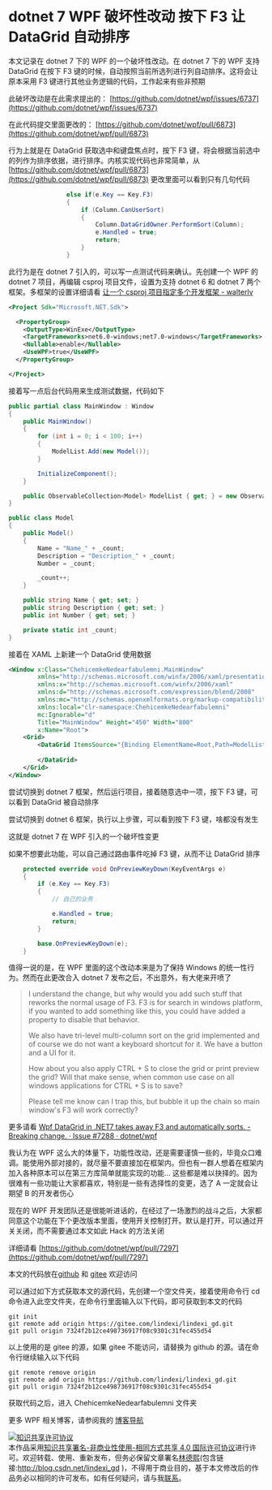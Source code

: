 
# dotnet 7 WPF 破坏性改动 按下 F3 让 DataGrid 自动排序

本文记录在 dotnet 7 下的 WPF 的一个破坏性改动。在 dotnet 7 下的 WPF 支持 DataGrid 在按下 F3 键的时候，自动按照当前所选列进行列自动排序。这将会让原本采用 F3 键进行其他业务逻辑的代码，工作起来有些非预期

<!--more-->


<!-- 博客 -->
<!-- 发布 -->

此破坏改动是在此需求提出的： [https://github.com/dotnet/wpf/issues/6737](https://github.com/dotnet/wpf/issues/6737)

在此代码提交里面更改的： [https://github.com/dotnet/wpf/pull/6873](https://github.com/dotnet/wpf/pull/6873)

行为上就是在 DataGrid 获取选中和键盘焦点时，按下 F3 键，将会根据当前选中的列作为排序依据，进行排序。内核实现代码也非常简单，从 [https://github.com/dotnet/wpf/pull/6873](https://github.com/dotnet/wpf/pull/6873) 更改里面可以看到只有几句代码

```csharp
                else if(e.Key == Key.F3)
                {
                    if (Column.CanUserSort)
                    {
                        Column.DataGridOwner.PerformSort(Column);
                        e.Handled = true;
                        return;
                    }
                }
```

此行为是在 dotnet 7 引入的，可以写一点测试代码来确认。先创建一个 WPF 的 dotnet 7 项目，再编辑 csproj 项目文件，设置为支持 dotnet 6 和 dotnet 7 两个框架。多框架的设置详细请看 [让一个 csproj 项目指定多个开发框架 - walterlv](https://blog.walterlv.com/post/configure-projects-to-target-multiple-platforms.html )

```xml
<Project Sdk="Microsoft.NET.Sdk">

  <PropertyGroup>
    <OutputType>WinExe</OutputType>
    <TargetFrameworks>net6.0-windows;net7.0-windows</TargetFrameworks>
    <Nullable>enable</Nullable>
    <UseWPF>true</UseWPF>
  </PropertyGroup>

</Project>
```

接着写一点后台代码用来生成测试数据，代码如下

```csharp
public partial class MainWindow : Window
{
    public MainWindow()
    {
        for (int i = 0; i < 100; i++)
        {
            ModelList.Add(new Model());
        }

        InitializeComponent();
    }

    public ObservableCollection<Model> ModelList { get; } = new ObservableCollection<Model>();
}

public class Model
{
    public Model()
    {
        Name = "Name_" + _count;
        Description = "Description_" + _count;
        Number = _count;

        _count++;
    }

    public string Name { get; set; }
    public string Description { get; set; }
    public int Number { get; set; }

    private static int _count;
}
```

接着在 XAML 上新建一个 DataGrid 使用数据

```xml
<Window x:Class="ChehicemkeNedearfabulemni.MainWindow"
        xmlns="http://schemas.microsoft.com/winfx/2006/xaml/presentation"
        xmlns:x="http://schemas.microsoft.com/winfx/2006/xaml"
        xmlns:d="http://schemas.microsoft.com/expression/blend/2008"
        xmlns:mc="http://schemas.openxmlformats.org/markup-compatibility/2006"
        xmlns:local="clr-namespace:ChehicemkeNedearfabulemni"
        mc:Ignorable="d"
        Title="MainWindow" Height="450" Width="800"
        x:Name="Root">
    <Grid>
        <DataGrid ItemsSource="{Binding ElementName=Root,Path=ModelList}">
         
        </DataGrid>
    </Grid>
</Window>
```

尝试切换到 dotnet 7 框架，然后运行项目，接着随意选中一项，按下 F3 键，可以看到 DataGrid 被自动排序

尝试切换到 dotnet 6 框架，执行以上步骤，可以看到按下 F3 键，啥都没有发生

这就是 dotnet 7 在 WPF 引入的一个破坏性变更

如果不想要此功能，可以自己通过路由事件吃掉 F3 键，从而不让 DataGrid 排序

```csharp
    protected override void OnPreviewKeyDown(KeyEventArgs e)
    {
        if (e.Key == Key.F3)
        {
            // 自己的业务

            e.Handled = true;
            return;
        }

        base.OnPreviewKeyDown(e);
    }
```

值得一说的是，在 WPF 里面的这个改动本来是为了保持 Windows 的统一性行为。然而在此更改合入 dotnet 7 发布之后，不出意外，有大佬来开喷了

> I understand the change, but why would you add such stuff that reworks the normal usage of F3. F3 is for search in windows platform, if you wanted to add something like this, you could have added a property to disable that behavior.
>
> We also have tri-level multi-column sort on the grid implemented and of course we do not want a keyboard shortcut for it. We have a button and a UI for it.
>
> How about you also apply CTRL + S to close the grid or print preview the grid? Will that make sense, when common use case on all windows applications for CTRL + S is to save?
>
> Please tell me know can I trap this, but bubble it up the chain so main window's F3 will work correctly?

更多请看 [Wpf DataGrid in .NET7 takes away F3 and automatically sorts. - Breaking change. · Issue #7288 · dotnet/wpf](https://github.com/dotnet/wpf/issues/7288 )

我认为在 WPF 这么大的体量下，功能性改动，还是需要谨慎一些的，毕竟众口难调。能使用外部对接的，就尽量不要直接加在框架内。但也有一群人想着在框架内加入各种原本可以在第三方库简单就能实现的功能… 这些都是难以抉择的。因为很难有一些功能让大家都喜欢，特别是一些有选择性的变更，选了 A 一定就会让期望 B 的开发者伤心

现在的 WPF 开发团队还是很能听进话的，在经过了一场激烈的战斗之后，大家都同意这个功能在下个更改版本里面，使用开关控制打开。默认是打开，可以通过开关关闭，而不需要通过本文如此 Hack 的方法关闭

详细请看 [https://github.com/dotnet/wpf/pull/7297](https://github.com/dotnet/wpf/pull/7297)

本文的代码放在[github](https://github.com/lindexi/lindexi_gd/tree/7324f2b12ce498736917f08c9301c31fec455d54/ChehicemkeNedearfabulemni) 和 [gitee](https://gitee.com/lindexi/lindexi_gd/tree/7324f2b12ce498736917f08c9301c31fec455d54/ChehicemkeNedearfabulemni) 欢迎访问

可以通过如下方式获取本文的源代码，先创建一个空文件夹，接着使用命令行 cd 命令进入此空文件夹，在命令行里面输入以下代码，即可获取到本文的代码

```
git init
git remote add origin https://gitee.com/lindexi/lindexi_gd.git
git pull origin 7324f2b12ce498736917f08c9301c31fec455d54
```

以上使用的是 gitee 的源，如果 gitee 不能访问，请替换为 github 的源。请在命令行继续输入以下代码

```
git remote remove origin
git remote add origin https://github.com/lindexi/lindexi_gd.git
git pull origin 7324f2b12ce498736917f08c9301c31fec455d54
```

获取代码之后，进入 ChehicemkeNedearfabulemni 文件夹

更多 WPF 相关博客，请参阅我的 [博客导航](https://blog.lindexi.com/post/%E5%8D%9A%E5%AE%A2%E5%AF%BC%E8%88%AA.html )




<a rel="license" href="http://creativecommons.org/licenses/by-nc-sa/4.0/"><img alt="知识共享许可协议" style="border-width:0" src="https://licensebuttons.net/l/by-nc-sa/4.0/88x31.png" /></a><br />本作品采用<a rel="license" href="http://creativecommons.org/licenses/by-nc-sa/4.0/">知识共享署名-非商业性使用-相同方式共享 4.0 国际许可协议</a>进行许可。欢迎转载、使用、重新发布，但务必保留文章署名[林德熙](http://blog.csdn.net/lindexi_gd)(包含链接:http://blog.csdn.net/lindexi_gd )，不得用于商业目的，基于本文修改后的作品务必以相同的许可发布。如有任何疑问，请与我[联系](mailto:lindexi_gd@163.com)。